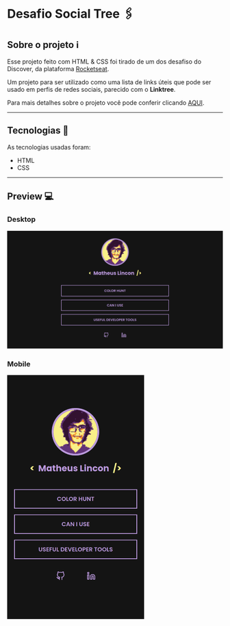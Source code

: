 # Desafio Social Tree :paperclips:

## Sobre o projeto :information_source:

Esse projeto feito com HTML & CSS foi tirado de um dos desafiso do Discover, da plataforma [Rocketseat](https://app.rocketseat.com.br/discover).

Um projeto para ser utilizado como uma lista de links úteis que pode ser usado em perfis de redes sociais, parecido com o **Linktree**.

Para mais detalhes sobre o projeto você pode conferir clicando [AQUI](https://app.rocketseat.com.br/discover/challenges/social-tree).

---

## Tecnologias :wrench:

As tecnologias usadas foram:

- HTML
- CSS

---

## Preview :computer:

### Desktop

<img src="./readme-files/desktop-preview.png" min-width="375px">

### Mobile

<img src="./readme-files/mobile-preview.png" width="320px">
